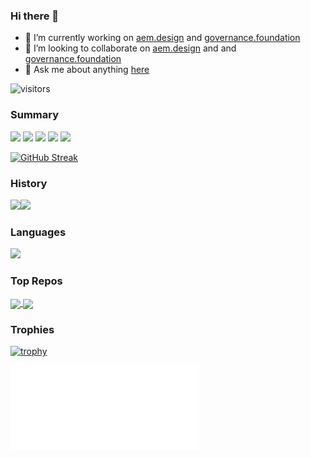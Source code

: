 ### Hi there 👋

- 🔭 I’m currently working on [aem.design](https://github.com/aem-design/aemdesign-aem-core) and [governance.foundation](https://github.com/governance-foundation/knowledge-fund)
- 👯 I’m looking to collaborate on [aem.design](https://github.com/aem-design/aemdesign-aem-core) and and [governance.foundation](https://github.com/governance-foundation/knowledge-fund)
- 💬 Ask me about anything [here](https://github.com/wildone/wildone/issues)

![visitors](https://visitor-badge.glitch.me/badge?page_id=wildone)

### Summary

![](http://github-profile-summary-cards.vercel.app/api/cards/profile-details?username=wildone&theme=dracula)
![](http://github-profile-summary-cards.vercel.app/api/cards/repos-per-language?username=wildone&theme=dracula)
![](http://github-profile-summary-cards.vercel.app/api/cards/most-commit-language?username=wildone&theme=dracula)
![](http://github-profile-summary-cards.vercel.app/api/cards/stats?username=wildone&theme=dracula)
![](http://github-profile-summary-cards.vercel.app/api/cards/productive-time?username=wildone&theme=dracula&utcOffset=8)

[![GitHub Streak](https://github-readme-streak-stats.herokuapp.com/?user=wildone&theme=dark)](https://git.io/streak-stats)


### History

<img width="420" src="https://github-readme-stats.mrwildone.vercel.app/api?username=wildone&theme=radical&show_icons=true&hide_border=true&include_all_commits=false&custom_title=My%20Github%20Stats%20This%20Year&show_icons=true&title_color=fff&icon_color=79ff97&text_color=9f9f9f&bg_color=151515&hide_border=true&show_owner=true"/><img width="420" src="https://github-readme-stats.mrwildone.vercel.app/api?username=wildone&theme=radical&show_icons=true&hide_border=true&include_all_commits=true&custom_title=All%20Time&show_icons=true&title_color=fff&icon_color=79ff97&text_color=9f9f9f&bg_color=151515&hide_border=true&show_owner=true"/>

### Languages

<img width="350" src="https://github-readme-stats.mrwildone.vercel.app/api/top-langs/?username=wildone&layout=compact&theme=radical&hide_border=true&show_icons=true&title_color=fff&icon_color=79ff97&text_color=9f9f9f&bg_color=151515&hide_border=true&show_owner=true"/>

### Top Repos

<div>
<a href="https://github.com/aem-design/aemdesign-aem-core">
  <img align="center" src="https://github-readme-stats.mrwildone.vercel.app/api/pin/?username=aem-design&repo=aemdesign-aem-core&theme=material-palenight&show_icons=true&title_color=fff&icon_color=79ff97&text_color=9f9f9f&bg_color=151515&hide_border=true&show_owner=true" />
</a>
<a href="https://github.com/aem-design/aemdesign-aem-support">
  <img align="center" src="https://github-readme-stats.mrwildone.vercel.app/api/pin/?username=aem-design&repo=aemdesign-aem-support&theme=material-palenight&show_icons=true&title_color=fff&icon_color=79ff97&text_color=9f9f9f&bg_color=151515&hide_border=true&show_owner=true" />
</a>   
</div>

### Trophies

[![trophy](https://github-profile-trophy.vercel.app/?username=wildone&theme=onedark&no-frame=true&margin-w=15&margin-h=15&row=2&column=5)](https://github.com/wildone)


<a href="https://github.com/wildone">
  <img align="center" width="60%" src="./achievements.svg" />
</a>
